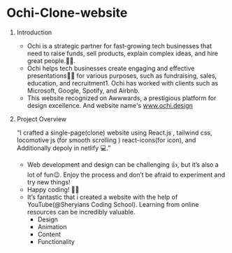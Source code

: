 # Ochi-Clone-website

1. Introduction
   
   - Ochi is a strategic partner for fast-grow­ing tech businesses that need to raise funds, sell prod­ucts, ex­plain com­plex ideas, and hire great peo­ple.🌟🚀.<br>
   - Ochi helps tech businesses create engaging and effective presentations👩‍💻 for various purposes, such as fundraising, sales, education, and recruitment1. Ochi has worked with clients such as Microsoft, Google, Spotify, and Airbnb.<br>
   - This website recognized on Awwwards, a prestigious platform for design excellence. And website name's www.ochi.design<br>

2. Project Overview
 
   “I crafted a single-page(clone) website using React.js , tailwind css, locomotive js (for smooth scrolling ) react-icons(for icon), and  Additionally depoly in netlify ‍💻.”<br>
   - Web development and design can be challenging 👍, but it’s also a lot of fun😉. Enjoy the process and don’t be afraid to experiment and try new things!<br>
   - Happy coding! 🌟🚀<br>
   - It’s fantastic that i created a website with the help of YouTube(@Sheryians Coding School). Learning from online resources can be incredibly valuable.
        - Design
        - Animation
        - Content
        - Functionality
